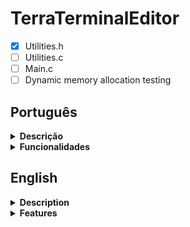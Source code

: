 # TerraTerminalEditor

- [X] Utilities.h
- [ ] Utilities.c
- [ ] Main.c
- [ ] Dynamic memory allocation testing

## Português
<details>
  <summary><b>Descrição<b></summary>
  TerraTE é um editor de texto feito para o Terminal, ele foi feito originalmente por Mateus "Ayla" Taffarel. Esse editor está sendo feito por somente um estudante atualmente, o código pode ser ineficaz ou até mesmo fatal.
</details>
<details>
  <summary><b>Funcionalidades<b></summary>
</details>

## English
<details>
  <summary><b>Description<b></summary>
  TerraTE is a Terminal-based text editor, he was originally made by Mateus "Ayla" Taffarel. This editor is being made only by a student as of today, the code may be poor or even fatal.
</details>
<details>
  <summary><b>Features<b></summary>
</details>
